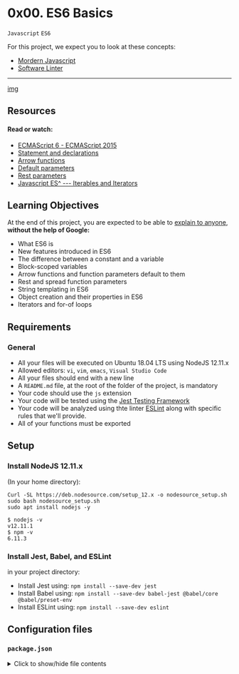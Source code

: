 # 0x00. ES6 Basics

`Javascript` `ES6`

For this project, we expect you to look at these concepts:
- [Mordern Javascript](https://alx-intranet.hbtn.io/concepts/541)
- [Software Linter](https://alx-intranet.hbtn.io/concepts/542)

---
[img](https://s3.amazonaws.com/alx-intranet.hbtn.io/uploads/medias/2019/12/08806026ef621f900121.png?X-Amz-Algorithm=AWS4-HMAC-SHA256&X-Amz-Credential=AKIARDDGGGOUSBVO6H7D%2F20221219%2Fus-east-1%2Fs3%2Faws4_request&X-Amz-Date=20221219T072939Z&X-Amz-Expires=86400&X-Amz-SignedHeaders=host&X-Amz-Signature=11c23ecc35b028a5817fd8a604dbc6fb01915d97b4fd0d1ab666ec9d1b36817f)

## Resources

#### Read or watch:
- [ECMAScript 6 - ECMAScript 2015](https://www.w3schools.com/js/js_es6.asp)
- [Statement and declarations](https://developer.mozilla.org/en-US/docs/Web/JavaScript/Reference/Statements)
- [Arrow functions](https://developer.mozilla.org/en-US/docs/Web/JavaScript/Reference/Functions/Arrow_functions)
- [Default parameters](https://developer.mozilla.org/en-US/docs/Web/JavaScript/Reference/Functions/Default_parameters)
- [Rest parameters](https://developer.mozilla.org/en-US/docs/Web/JavaScript/Reference/Functions/rest_parameters)
- [Javascript ES^ --- Iterables and Iterators](https://towardsdatascience.com/javascript-es6-iterables-and-iterators-de18b54f4d4?gi=13e736e7df4f)

## Learning Objectives

At the end of this project, you are expected to be able to [explain to anyone](https://fs.blog/feynman-learning-technique/), **without the help of Google:**
- What ES6 is
- New features introduced in ES6
- The difference between a constant and a variable
- Block-scoped variables
- Arrow functions and function parameters default to them
- Rest and spread function parameters
- String templating in ES6
- Object creation and their properties in ES6
- Iterators and for-of loops

## Requirements

### General

- All your files will be executed on Ubuntu 18.04 LTS using NodeJS 12.11.x
- Allowed editors: `vi`, `vim`, `emacs`, `Visual Studio Code`
- All your files should end with a new line
- A `README.md` file, at the root of the folder of the project, is mandatory
- Your code should use the `js` extension
- Your code will be tested using the [Jest Testing Framework](https://jestjs.io/)
- Your code will be analyzed using thte linter [ESLint](https://eslint.org/) along with specific rules that we'll provide.
- All of your functions must be exported

## Setup

### Install NodeJS 12.11.x

(In your home directory):

~~~
Curl -SL https://deb.nodesource.com/setup_12.x -o nodesource_setup.sh
sudo bash nodesource_setup.sh
sudo apt install nodejs -y
~~~

~~~
$ nodejs -v
v12.11.1
$ npm -v
6.11.3
~~~


### Install Jest, Babel, and ESLint
in your project directory:
- Install Jest using: `npm install --save-dev jest`
- Install Babel using: `npm install --save-dev babel-jest @babel/core @babel/preset-env`
- Install ESLint using: `npm install --save-dev eslint`

## Configuration files

### `package.json`
<details>
<pre>
&alt;code&gt;
</pre>
<summary>
Click to show/hide file contents
</summary>
</details>
